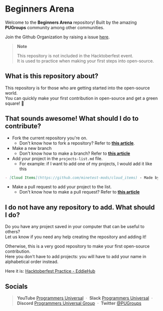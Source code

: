 # Beginners Arena

Welcome to the **Beginners Arena** repository! Built by the amazing **PUGroups** community among other communities.

Join the Github Organization by raising a issue [here](https://github.com/PUGroups/Support/issues/new?assignees=&labels=invite+me+to+the+organisation&template=invitation.yml&title=Please+invite+me+to+the+GitHub+Community+Organization). 

> **Note**
> 
> This repository is not included in the Hacktoberfest event.\
> It is used to practice when making your first steps into open-source.

## What is this repository about?

This repository is for those who are getting started into the open-source world.\
You can quickly make your first contribution in open-source and get a green square! 🎉

## That sounds awesome! What should I do to contribute?

- Fork the current repository you're on.
  - Don't know how to fork a repository? Refer to [**this article**](https://docs.github.com/es/get-started/quickstart/fork-a-repo).
- Make a new branch
  - Don't know how to make a branch? Refer to [**this article**](https://docs.github.com/en/pull-requests/collaborating-with-pull-requests/proposing-changes-to-your-work-with-pull-requests/creating-and-deleting-branches-within-your-repository)
- Add your project in the `projects-list.md` file.
  - For example: if I want to add one of my projects, I would add it like this

```markdown
- [Cloud Items](https://github.com/minetest-mods/cloud_items) - Made by [David Leal](https://github.com/Panquesito7)
```

- Make a pull request to add your project to the list.
  - Don't know how to make a pull request? Refer to [**this article**](https://docs.github.com/en/github/collaborating-with-pull-requests/proposing-changes-to-your-work-with-pull-requests/creating-a-pull-request-from-a-fork)

## I do not have any repository to add. What should I do?

Do you have any project saved in your computer that can be useful to others?\
Let us know if you need any help creating the repository and adding it!

Otherwise, this is a very good repository to make your first open-source contribution.\
Here you don't have to add projects: you will have to add your name in alphabetical order instead.

Here it is: [Hacktoberfest Practice - EddieHub](https://github.com/EddieHubCommunity/hacktoberfest-practice)

## Socials

> **YouTube** <a href="https://www.youtube.com/channel/UCWvqpm9sTcjgXLkp5Ylro-A" target="_blank" rel="noopener">Programmers Universal</a> &nbsp;&middot;&nbsp;
> **Slack** <a href="https://programmersun-3sm6019.slack.com/join/shared_invite/zt-kk4bxlty-hDCYelT_GOjmc4HtBIndRg" target="_blank" rel="noopener">Programmers Universal</a> &nbsp;&middot;&nbsp;
> **Discord** <a href="https://discord.gg/XQbq8KaqVw" target="_blank" rel="noopener">Programmers Universal Group</a> &nbsp;&middot;&nbsp;
> **Twitter** <a href="https://twitter.com/PUGroups" target="_blank" rel="noopener">@PUGroups</a>
